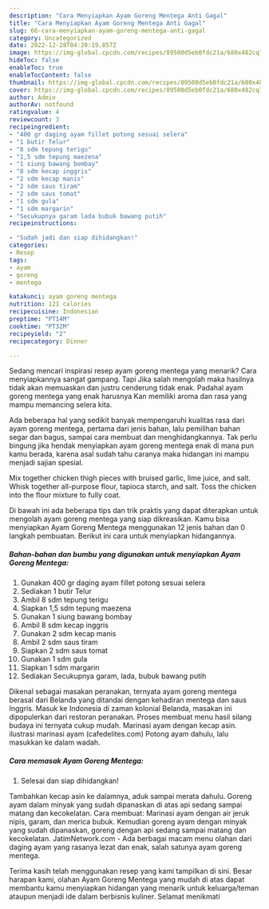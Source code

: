 ```yaml
---
description: "Cara Menyiapkan Ayam Goreng Mentega Anti Gagal"
title: "Cara Menyiapkan Ayam Goreng Mentega Anti Gagal"
slug: 66-cara-menyiapkan-ayam-goreng-mentega-anti-gagal
category: Uncategorized
date: 2022-12-28T04:20:19.857Z
image: https://img-global.cpcdn.com/recipes/89500d5eb0fdc21a/680x482cq70/ayam-goreng-mentega-foto-resep-utama.jpg
hideToc: false
enableToc: true
enableTocContent: false
thumbnail: https://img-global.cpcdn.com/recipes/89500d5eb0fdc21a/680x482cq70/ayam-goreng-mentega-foto-resep-utama.jpg
cover: https://img-global.cpcdn.com/recipes/89500d5eb0fdc21a/680x482cq70/ayam-goreng-mentega-foto-resep-utama.jpg
author: Admin
authorAv: notfound
ratingvalue: 4
reviewcount: 3
recipeingredient:
- "400 gr daging ayam fillet potong sesuai selera"
- "1 butir Telur"
- "8 sdm tepung terigu"
- "1,5 sdm tepung maezena"
- "1 siung bawang bombay"
- "8 sdm kecap inggris"
- "2 sdm kecap manis"
- "2 sdm saus tiram"
- "2 sdm saus tomat"
- "1 sdm gula"
- "1 sdm margarin"
- "Secukupnya garam lada bubuk bawang putih"
recipeinstructions:

- "Sudah jadi dan siap dihidangkan!"
categories:
- Resep
tags:
- ayam
- goreng
- mentega

katakunci: ayam goreng mentega 
nutrition: 121 calories
recipecuisine: Indonesian
preptime: "PT14M"
cooktime: "PT32M"
recipeyield: "2"
recipecategory: Dinner

---
```



Sedang mencari inspirasi resep ayam goreng mentega yang menarik? Cara menyiapkannya sangat gampang. Tapi Jika salah mengolah maka hasilnya tidak akan memuaskan dan justru cenderung tidak enak. Padahal ayam goreng mentega yang enak harusnya Kan memiliki aroma dan rasa yang mampu memancing selera kita.


Ada beberapa hal yang sedikit banyak mempengaruhi kualitas rasa dari ayam goreng mentega, pertama dari jenis bahan, lalu pemilihan bahan segar dan bagus, sampai cara membuat dan menghidangkannya. Tak perlu bingung jika hendak menyiapkan ayam goreng mentega enak di mana pun kamu berada, karena asal sudah tahu caranya maka hidangan ini mampu menjadi sajian spesial.

Mix together chicken thigh pieces with bruised garlic, lime juice, and salt. Whisk together all-purpose flour, tapioca starch, and salt. Toss the chicken into the flour mixture to fully coat.


Di bawah ini ada beberapa tips dan trik praktis yang dapat diterapkan untuk mengolah ayam goreng mentega yang siap dikreasikan. Kamu bisa menyiapkan Ayam Goreng Mentega menggunakan 12 jenis bahan dan 0 langkah pembuatan. Berikut ini cara untuk menyiapkan hidangannya.

<!--inarticleads1-->

##### Bahan-bahan dan bumbu yang digunakan untuk menyiapkan Ayam Goreng Mentega:

1. Gunakan 400 gr daging ayam fillet potong sesuai selera
1. Sediakan 1 butir Telur
1. Ambil 8 sdm tepung terigu
1. Siapkan 1,5 sdm tepung maezena
1. Gunakan 1 siung bawang bombay
1. Ambil 8 sdm kecap inggris
1. Gunakan 2 sdm kecap manis
1. Ambil 2 sdm saus tiram
1. Siapkan 2 sdm saus tomat
1. Gunakan 1 sdm gula
1. Siapkan 1 sdm margarin
1. Sediakan Secukupnya garam, lada, bubuk bawang putih


Dikenal sebagai masakan peranakan, ternyata ayam goreng mentega berasal dari Belanda yang ditandai dengan kehadiran mentega dan saus Inggris. Masuk ke Indonesia di zaman kolonial Belanda, masakan ini dipopulerkan dari restoran peranakan. Proses membuat menu hasil silang budaya ini ternyata cukup mudah. Marinasi ayam dengan kecap asin. ilustrasi marinasi ayam (cafedelites.com) Potong ayam dahulu, lalu masukkan ke dalam wadah. 

<!--inarticleads2-->

##### Cara memasak Ayam Goreng Mentega:


1. Selesai dan siap dihidangkan!

Tambahkan kecap asin ke dalamnya, aduk sampai merata dahulu. Goreng ayam dalam minyak yang sudah dipanaskan di atas api sedang sampai matang dan kecokelatan. Cara membuat: Marinasi ayam dengan air jeruk nipis, garam, dan merica bubuk. Kemudian goreng ayam dengan minyak yang sudah dipanaskan, goreng dengan api sedang sampai matang dan kecokelatan. JatimNetwork.com - Ada berbagai macam menu olahan dari daging ayam yang rasanya lezat dan enak, salah satunya ayam goreng mentega. 

Terima kasih telah menggunakan resep yang kami tampilkan di sini. Besar harapan kami, olahan Ayam Goreng Mentega yang mudah di atas dapat membantu kamu menyiapkan hidangan yang menarik untuk keluarga/teman ataupun menjadi ide dalam berbisnis kuliner. Selamat menikmati
